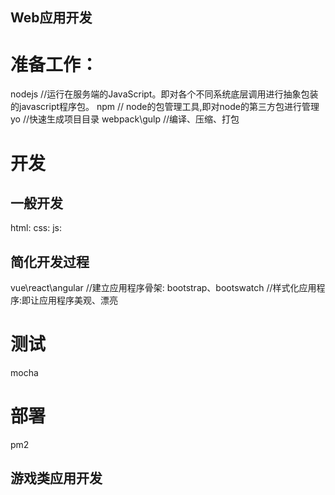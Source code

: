 Web应用开发
---------------------------------------------------
# 准备工作：
  nodejs //运行在服务端的JavaScript。即对各个不同系统底层调用进行抽象包装的javascript程序包。
  npm    // node的包管理工具,即对node的第三方包进行管理
  yo     //快速生成项目目录
  webpack\gulp //编译、压缩、打包

# 开发
## 一般开发
  html:
  css:
  js:

## 简化开发过程
  vue\react\angular      //建立应用程序骨架:
  bootstrap、bootswatch  //样式化应用程序:即让应用程序美观、漂亮

# 测试
mocha

# 部署
pm2




游戏类应用开发
-----------------------------------------------------------






